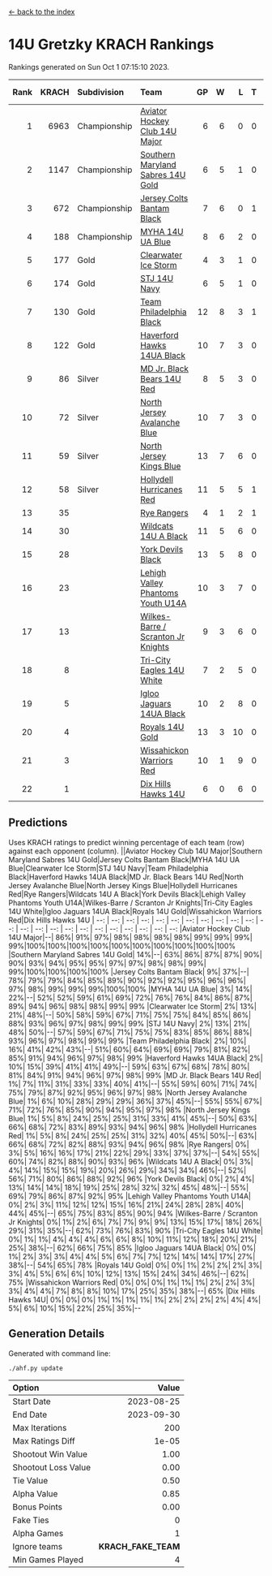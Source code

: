 [<- back to the index](readme.md)
# 14U Gretzky KRACH Rankings
Rankings generated on Sun Oct  1 07:15:10 2023.

Rank|KRACH|Subdivision|Team|GP|W|L|T|OTW|OTL|SoS|Exp Wins|Win Diff
---:|---:|:---|:---|---:|---:|---:|---:|---:|---:|---:|---:|---:
1|6963|Championship|[Aviator Hockey Club 14U Major](https://gamesheetstats.com/seasons/3659/teams/140575/schedule)|6|6|0|0|0|0|183|6.8|-0.0
2|1147|Championship|[Southern Maryland Sabres 14U Gold](https://gamesheetstats.com/seasons/3659/teams/140588/schedule)|6|5|1|0|0|0|1047|5.8|-0.0
3|672|Championship|[Jersey Colts Bantam Black](https://gamesheetstats.com/seasons/3659/teams/140580/schedule)|7|6|0|1|2|0|63|7.4|0.0
4|188|Championship|[MYHA 14U UA Blue](https://gamesheetstats.com/seasons/3659/teams/140583/schedule)|8|6|2|0|0|2|71|6.9|0.0
5|177|Gold|[Clearwater Ice Storm](https://gamesheetstats.com/seasons/3659/teams/142500/schedule)|4|3|1|0|0|0|66|3.9|0.0
6|174|Gold|[STJ 14U Navy](https://gamesheetstats.com/seasons/3659/teams/140589/schedule)|6|5|1|0|0|1|106|5.9|0.0
7|130|Gold|[Team Philadelphia Black](https://gamesheetstats.com/seasons/3659/teams/140590/schedule)|12|8|3|1|2|1|102|9.4|0.0
8|122|Gold|[Haverford Hawks 14UA Black](https://gamesheetstats.com/seasons/3659/teams/140577/schedule)|10|7|3|0|0|0|231|7.9|0.0
9|86|Silver|[MD Jr. Black Bears 14U Red](https://gamesheetstats.com/seasons/3659/teams/140581/schedule)|8|5|3|0|0|0|58|5.9|0.0
10|72|Silver|[North Jersey Avalanche Blue](https://gamesheetstats.com/seasons/3659/teams/140584/schedule)|10|7|3|0|0|0|128|7.9|0.0
11|59|Silver|[North Jersey Kings Blue](https://gamesheetstats.com/seasons/3659/teams/140585/schedule)|13|7|6|0|2|1|597|7.9|0.0
12|58|Silver|[Hollydell Hurricanes Red](https://gamesheetstats.com/seasons/3659/teams/140578/schedule)|11|5|5|1|1|1|131|6.4|0.0
13|35||[Rye Rangers](https://gamesheetstats.com/seasons/3659/teams/140587/schedule)|4|1|2|1|0|0|269|2.4|0.0
14|30||[Wildcats 14U A Black](https://gamesheetstats.com/seasons/3659/teams/140592/schedule)|11|5|6|0|0|1|676|5.9|0.0
15|28||[York Devils Black](https://gamesheetstats.com/seasons/3659/teams/140595/schedule)|13|5|8|0|0|0|598|5.9|0.0
16|23||[Lehigh Valley Phantoms Youth U14A](https://gamesheetstats.com/seasons/3659/teams/140582/schedule)|10|3|7|0|0|0|136|3.9|0.0
17|13||[Wilkes-Barre / Scranton Jr Knights](https://gamesheetstats.com/seasons/3659/teams/140593/schedule)|9|3|6|0|0|0|146|3.9|0.0
18|8||[Tri-City Eagles 14U White](https://gamesheetstats.com/seasons/3659/teams/140591/schedule)|7|2|5|0|0|0|896|2.9|0.0
19|5||[Igloo Jaguars 14UA Black](https://gamesheetstats.com/seasons/3659/teams/140579/schedule)|10|2|8|0|0|0|51|2.9|0.0
20|4||[Royals 14U Gold](https://gamesheetstats.com/seasons/3659/teams/140586/schedule)|13|3|10|0|0|0|546|3.9|0.0
21|3||[Wissahickon Warriors Red](https://gamesheetstats.com/seasons/3659/teams/140594/schedule)|10|1|9|0|0|0|55|1.9|0.0
22|1||[Dix Hills Hawks 14U](https://gamesheetstats.com/seasons/3659/teams/140576/schedule)|6|0|6|0|0|0|46|0.9|0.0

## Predictions
Uses KRACH ratings to predict winning percentage of each team (row) against each opponent (column).
||Aviator Hockey Club 14U Major|Southern Maryland Sabres 14U Gold|Jersey Colts Bantam Black|MYHA 14U UA Blue|Clearwater Ice Storm|STJ 14U Navy|Team Philadelphia Black|Haverford Hawks 14UA Black|MD Jr. Black Bears 14U Red|North Jersey Avalanche Blue|North Jersey Kings Blue|Hollydell Hurricanes Red|Rye Rangers|Wildcats 14U A Black|York Devils Black|Lehigh Valley Phantoms Youth U14A|Wilkes-Barre / Scranton Jr Knights|Tri-City Eagles 14U White|Igloo Jaguars 14UA Black|Royals 14U Gold|Wissahickon Warriors Red|Dix Hills Hawks 14U
| --: | --: | --: | --: | --: | --: | --: | --: | --: | --: | --: | --: | --: | --: | --: | --: | --: | --: | --: | --: | --: | --: | --: 
|Aviator Hockey Club 14U Major|--| 86%| 91%| 97%| 98%| 98%| 98%| 98%| 99%| 99%| 99%| 99%|100%|100%|100%|100%|100%|100%|100%|100%|100%|100%
|Southern Maryland Sabres 14U Gold| 14%|--| 63%| 86%| 87%| 87%| 90%| 90%| 93%| 94%| 95%| 95%| 97%| 97%| 98%| 98%| 99%| 99%|100%|100%|100%|100%
|Jersey Colts Bantam Black|  9%| 37%|--| 78%| 79%| 79%| 84%| 85%| 89%| 90%| 92%| 92%| 95%| 96%| 96%| 97%| 98%| 99%| 99%| 99%|100%|100%
|MYHA 14U UA Blue|  3%| 14%| 22%|--| 52%| 52%| 59%| 61%| 69%| 72%| 76%| 76%| 84%| 86%| 87%| 89%| 94%| 96%| 98%| 98%| 99%| 99%
|Clearwater Ice Storm|  2%| 13%| 21%| 48%|--| 50%| 58%| 59%| 67%| 71%| 75%| 75%| 84%| 85%| 86%| 88%| 93%| 96%| 97%| 98%| 99%| 99%
|STJ 14U Navy|  2%| 13%| 21%| 48%| 50%|--| 57%| 59%| 67%| 71%| 75%| 75%| 83%| 85%| 86%| 88%| 93%| 96%| 97%| 98%| 99%| 99%
|Team Philadelphia Black|  2%| 10%| 16%| 41%| 42%| 43%|--| 51%| 60%| 64%| 69%| 69%| 79%| 81%| 82%| 85%| 91%| 94%| 96%| 97%| 98%| 99%
|Haverford Hawks 14UA Black|  2%| 10%| 15%| 39%| 41%| 41%| 49%|--| 59%| 63%| 67%| 68%| 78%| 80%| 81%| 84%| 91%| 94%| 96%| 97%| 98%| 99%
|MD Jr. Black Bears 14U Red|  1%|  7%| 11%| 31%| 33%| 33%| 40%| 41%|--| 55%| 59%| 60%| 71%| 74%| 75%| 79%| 87%| 92%| 95%| 96%| 97%| 98%
|North Jersey Avalanche Blue|  1%|  6%| 10%| 28%| 29%| 29%| 36%| 37%| 45%|--| 55%| 55%| 67%| 71%| 72%| 76%| 85%| 90%| 94%| 95%| 97%| 98%
|North Jersey Kings Blue|  1%|  5%|  8%| 24%| 25%| 25%| 31%| 33%| 41%| 45%|--| 50%| 63%| 66%| 68%| 72%| 83%| 89%| 93%| 94%| 96%| 98%
|Hollydell Hurricanes Red|  1%|  5%|  8%| 24%| 25%| 25%| 31%| 32%| 40%| 45%| 50%|--| 63%| 66%| 68%| 72%| 82%| 88%| 93%| 94%| 96%| 98%
|Rye Rangers|  0%|  3%|  5%| 16%| 16%| 17%| 21%| 22%| 29%| 33%| 37%| 37%|--| 54%| 55%| 60%| 74%| 82%| 88%| 90%| 93%| 96%
|Wildcats 14U A Black|  0%|  3%|  4%| 14%| 15%| 15%| 19%| 20%| 26%| 29%| 34%| 34%| 46%|--| 52%| 56%| 71%| 80%| 86%| 88%| 92%| 96%
|York Devils Black|  0%|  2%|  4%| 13%| 14%| 14%| 18%| 19%| 25%| 28%| 32%| 32%| 45%| 48%|--| 55%| 69%| 79%| 86%| 87%| 92%| 95%
|Lehigh Valley Phantoms Youth U14A|  0%|  2%|  3%| 11%| 12%| 12%| 15%| 16%| 21%| 24%| 28%| 28%| 40%| 44%| 45%|--| 65%| 75%| 83%| 85%| 90%| 94%
|Wilkes-Barre / Scranton Jr Knights|  0%|  1%|  2%|  6%|  7%|  7%|  9%|  9%| 13%| 15%| 17%| 18%| 26%| 29%| 31%| 35%|--| 62%| 73%| 76%| 83%| 90%
|Tri-City Eagles 14U White|  0%|  1%|  1%|  4%|  4%|  4%|  6%|  6%|  8%| 10%| 11%| 12%| 18%| 20%| 21%| 25%| 38%|--| 62%| 66%| 75%| 85%
|Igloo Jaguars 14UA Black|  0%|  0%|  1%|  2%|  3%|  3%|  4%|  4%|  5%|  6%|  7%|  7%| 12%| 14%| 14%| 17%| 27%| 38%|--| 54%| 65%| 78%
|Royals 14U Gold|  0%|  0%|  1%|  2%|  2%|  2%|  3%|  3%|  4%|  5%|  6%|  6%| 10%| 12%| 13%| 15%| 24%| 34%| 46%|--| 62%| 75%
|Wissahickon Warriors Red|  0%|  0%|  0%|  1%|  1%|  1%|  2%|  2%|  3%|  3%|  4%|  4%|  7%|  8%|  8%| 10%| 17%| 25%| 35%| 38%|--| 65%
|Dix Hills Hawks 14U|  0%|  0%|  0%|  1%|  1%|  1%|  1%|  1%|  2%|  2%|  2%|  2%|  4%|  4%|  5%|  6%| 10%| 15%| 22%| 25%| 35%|--

## Generation Details

Generated with command line:
```
./ahf.py update
```

| Option | Value |
| :----- | ----: |
| Start Date | 2023-08-25 |
| End Date | 2023-09-30 |
| Max Iterations | 200 |
| Max Ratings Diff | 1e-05 |
| Shootout Win Value | 1.00 |
| Shootout Loss Value | 0.00 |
| Tie Value | 0.50 |
| Alpha Value | 0.85 |
| Bonus Points | 0.00 |
| Fake Ties | 0 |
| Alpha Games | 1 |
| Ignore teams | __KRACH_FAKE_TEAM__ |
| Min Games Played | 4 |

